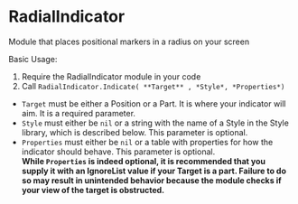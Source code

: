 # RadialIndicator
 Module that places positional markers in a radius on your screen

Basic Usage:<br/>
1. Require the RadialIndicator module in your code<br/>
2. Call `RadialIndicator.Indicate( **Target** , *Style*, *Properties*)`<br/>
*    `Target` must be either a Position or a Part. It is where your indicator will aim. It is a required parameter.<br/>
*    `Style` must either be `nil` or a string with the name of a Style in the Style library, which is described below. This parameter is optional.<br/>
*    `Properties` must either be `nil` or a table with properties for how the indicator should behave. This parameter is optional.<br/>
**While `Properties` is indeed optional, it is recommended that you supply it with an IgnoreList value if your Target is a part. Failure to do so may result in unintended behavior because the module checks if your view of the target is obstructed.**
